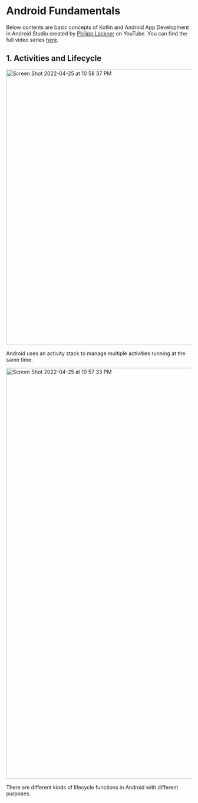 # Android Fundamentals

Below contents are basic concepts of Kotlin and Android App Development in Android Studio created by [Philipp Lackner](https://www.youtube.com/channel/UCKNTZMRHPLXfqlbdOI7mCkg) on YouTube. You can find the full video series [here](https://youtube.com/playlist?list=PLQkwcJG4YTCTq1raTb5iMuxnEB06J1VHX).

## 1. Activities and Lifecycle

<img width="746" alt="Screen Shot 2022-04-25 at 10 58 37 PM" src="https://user-images.githubusercontent.com/41933169/165211141-3708dbb5-fca7-4c0f-b64a-9e5c50631118.png">

Android uses an activity stack to manage multiple activities running at the same time.

<img width="1113" alt="Screen Shot 2022-04-25 at 10 57 33 PM" src="https://user-images.githubusercontent.com/41933169/165211071-9a2f7211-c338-4271-b3b2-1a3613d7c768.png">

There are different kinds of lifecycle functions in Android with different purposes.
